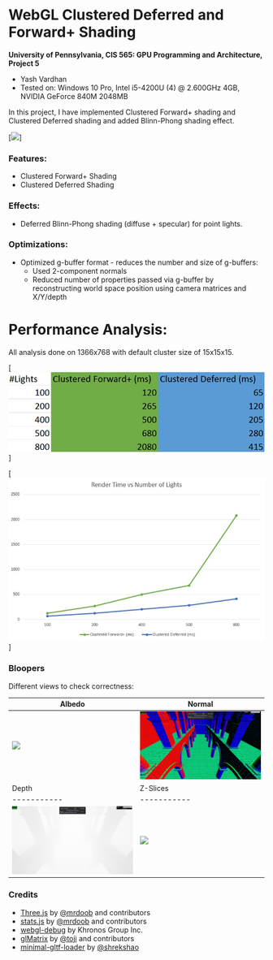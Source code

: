 WebGL Clustered Deferred and Forward+ Shading
=============================================

**University of Pennsylvania, CIS 565: GPU Programming and Architecture, Project 5**

* Yash Vardhan
* Tested on: Windows 10 Pro, Intel i5-4200U (4) @ 2.600GHz 4GB, NVIDIA GeForce 840M 2048MB

In this project, I have implemented Clustered Forward+ shading and Clustered Deferred shading and added Blinn-Phong shading effect.

[![](images/y.gif)]

### Features:
* Clustered Forward+ Shading
* Clustered Deferred Shading

### Effects:
* Deferred Blinn-Phong shading (diffuse + specular) for point lights.

### Optimizations:
* Optimized g-buffer format - reduces the number and size of g-buffers: 
  - Used 2-component normals
  - Reduced number of properties passed via g-buffer by reconstructing world space position using camera matrices and X/Y/depth

# Performance Analysis:

All analysis done on 1366x768 with default cluster size of 15x15x15.

[![](images/table.jpg)]

[![](images/graph.jpg)]

### Bloopers

Different views to check correctness:

|  Albedo | Normal |
| ----------- | ----------- |
| ![](img/albedo.jpg) | ![](img/normal.jpg) |
| Depth | Z-Slices |
| ----------- | ----------- |
| ![](img/depth.jpg) | ![](img/z.jpg) |

### Credits

* [Three.js](https://github.com/mrdoob/three.js) by [@mrdoob](https://github.com/mrdoob) and contributors
* [stats.js](https://github.com/mrdoob/stats.js) by [@mrdoob](https://github.com/mrdoob) and contributors
* [webgl-debug](https://github.com/KhronosGroup/WebGLDeveloperTools) by Khronos Group Inc.
* [glMatrix](https://github.com/toji/gl-matrix) by [@toji](https://github.com/toji) and contributors
* [minimal-gltf-loader](https://github.com/shrekshao/minimal-gltf-loader) by [@shrekshao](https://github.com/shrekshao)
